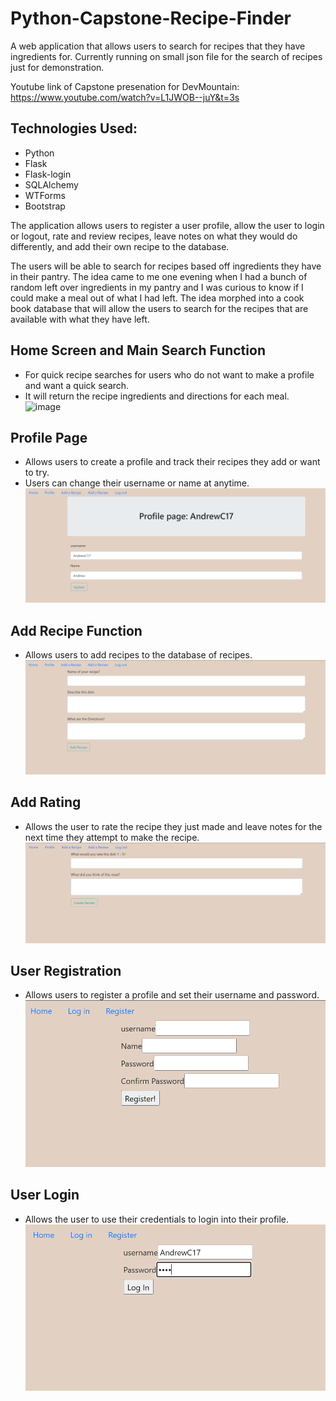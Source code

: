 # Python-Capstone-Recipe-Finder
A web application that allows users to search for recipes that they have ingredients for. Currently running on small json file for the search of recipes just for demonstration.

Youtube link of Capstone presenation for DevMountain: https://www.youtube.com/watch?v=L1JWOB--juY&t=3s

## Technologies Used:
* Python
* Flask
* Flask-login
* SQLAlchemy
* WTForms
* Bootstrap

The application allows users to register a user profile, allow the user to login or logout, rate and review recipes, leave notes on what they would do differently, and add their own recipe to the database. 

The users will be able to search for recipes based off ingredients they have in their pantry. The idea came to me one evening when I had a bunch of random left over ingredients in my pantry and I was curious to know if I could make a meal out of what I had left. The idea morphed into a cook book database that will allow the users to search for the recipes that are available with what they have left.  

## Home Screen and Main Search Function
* For quick recipe searches for users who do not want to make a profile and want a quick search.
* It will return the recipe ingredients and directions for each meal.
![image](https://user-images.githubusercontent.com/66842994/216785231-2eb2922c-b7df-4056-9612-4cdde642463d.png)

## Profile Page
* Allows users to create a profile and track their recipes they add or want to try.
* Users can change their username or name at anytime.
![image](images/profile-page.png)

## Add Recipe Function
* Allows users to add recipes to the database of recipes.
![image](images/add-recipe.png)

## Add Rating
* Allows the user to rate the recipe they just made and leave notes for the next time they attempt to make the recipe.
![image](images/add-review.png)

## User Registration
* Allows users to register a profile and set their username and password.
![image](images/registration.png)

## User Login
* Allows the user to use their credentials to login into their profile.
![image](images/login.png)
